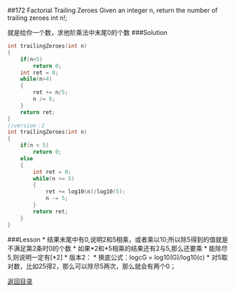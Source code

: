 ##172 Factorial Trailing Zeroes
Given an integer n, return the number of trailing zeroes int n!;

就是给你一个数，求他阶乘法中末尾0的个数
###Solution
```C
int trailingZeroes(int n)
{
    if(n<5)
        return 0;
    int ret = 0;
    while(n>4)
    {
        ret += n/5;
        n /= 5;
    }
    return ret;
}
//version：2
int trailingZeroes(int n)
{
    if(n < 5)
        return 0;
    else
    {
        int ret = 0;
        while(n >= 5)
        {
            ret += log10(n)/log10(5);
            n -= 5;
        }
        return ret;
    }
}
```
###Lesson
* 
结果末尾中有0,说明2和5相乘，或者乘以10;所以除5得到的值就是不满足第2条时0的个数
* 
如果\*2和\*5相乘的结果还有2与5,那么还要乘
* 
能除尽5,则说明一定有[*2]
* 
版本2：
    * 
换底公式：logcG = log10(G)/log10(c)
    * 
对5取对数，比如25得2，那么可以除尽5两次，那么就会有两个0；


[返回目录](README.md)